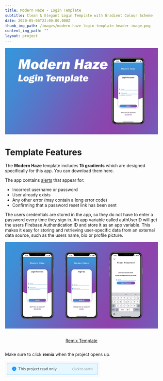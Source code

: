 ```yaml
---
title: Modern Haze - Login Template
subtitle: Clean & Elegant Login Template with Gradient Colour Scheme
date: 2020-05-06T23:00:00.000Z
thumb_img_path: /images/modern-haze-login-template-header-image.png
content_img_path: ""
layout: project
---
```

![](/images/modern-haze-login-template-header-image.png)

# Template Features

The **Modern Haze** template includes **15 gradients** which are designed specifically for this app. You can download them here.

The app contains [alerts](https://docs.thunkable.com/alert) that appear for:

* Incorrect username or password
* User already exists
* Any other error (may contain a long error code)
* Confirming that a password reset link has been sent

The users credentials are stored in the app, so they do not have to enter a password every time they sign in. An app variable called authUserID will get the users Firebase Authentication ID and store it as an app variable. This makes it easy for storing and retrieving user-specific data from an external data source, such as the users name, bio or profile picture.

![Screen Previews Image](/images/modern-haze-app-screen-previews.png)

<div style="display: flex; justify-content: center;">

<p class="block-cta">
<a href="https://x.thunkable.com/projects/5e98c05153845a48f51f375f/d6bec0a9-bb7e-4447-8cf0-bffd713d9c86/designer" class="button">Remix Template</a>
</p>

</div>

Make sure to click **remix** when the project opens up.

![Click to Remix Example](/images/click-to-remix-example.png)